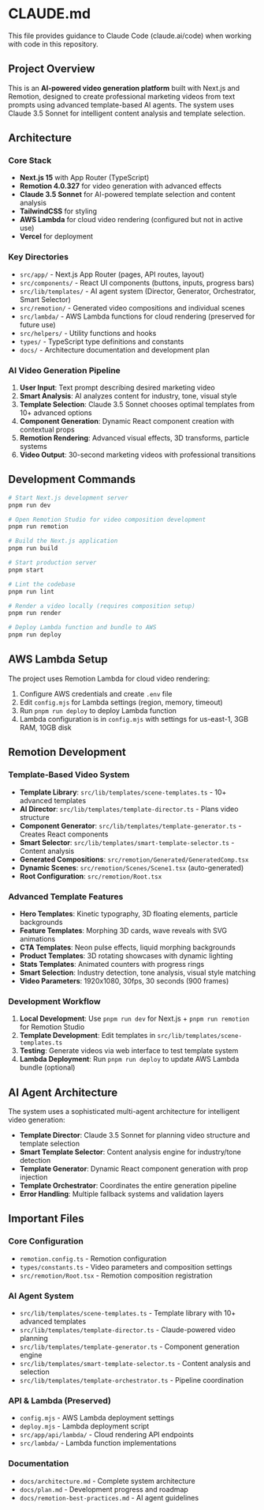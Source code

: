 # CLAUDE.md

This file provides guidance to Claude Code (claude.ai/code) when working with code in this repository.

## Project Overview

This is an **AI-powered video generation platform** built with Next.js and Remotion, designed to create professional marketing videos from text prompts using advanced template-based AI agents. The system uses Claude 3.5 Sonnet for intelligent content analysis and template selection.

## Architecture

### Core Stack
- **Next.js 15** with App Router (TypeScript)
- **Remotion 4.0.327** for video generation with advanced effects
- **Claude 3.5 Sonnet** for AI-powered template selection and content analysis
- **TailwindCSS** for styling
- **AWS Lambda** for cloud video rendering (configured but not in active use)
- **Vercel** for deployment

### Key Directories
- `src/app/` - Next.js App Router (pages, API routes, layout)
- `src/components/` - React UI components (buttons, inputs, progress bars)
- `src/lib/templates/` - AI agent system (Director, Generator, Orchestrator, Smart Selector)
- `src/remotion/` - Generated video compositions and individual scenes
- `src/lambda/` - AWS Lambda functions for cloud rendering (preserved for future use)
- `src/helpers/` - Utility functions and hooks
- `types/` - TypeScript type definitions and constants
- `docs/` - Architecture documentation and development plan

### AI Video Generation Pipeline
1. **User Input**: Text prompt describing desired marketing video
2. **Smart Analysis**: AI analyzes content for industry, tone, visual style
3. **Template Selection**: Claude 3.5 Sonnet chooses optimal templates from 10+ advanced options
4. **Component Generation**: Dynamic React component creation with contextual props
5. **Remotion Rendering**: Advanced visual effects, 3D transforms, particle systems
6. **Video Output**: 30-second marketing videos with professional transitions

## Development Commands

```bash
# Start Next.js development server
pnpm run dev

# Open Remotion Studio for video composition development
pnpm run remotion

# Build the Next.js application
pnpm run build

# Start production server
pnpm start

# Lint the codebase
pnpm run lint

# Render a video locally (requires composition setup)
pnpm run render

# Deploy Lambda function and bundle to AWS
pnpm run deploy
```

## AWS Lambda Setup

The project uses Remotion Lambda for cloud video rendering:

1. Configure AWS credentials and create `.env` file
2. Edit `config.mjs` for Lambda settings (region, memory, timeout)
3. Run `pnpm run deploy` to deploy Lambda function
4. Lambda configuration is in `config.mjs` with settings for us-east-1, 3GB RAM, 10GB disk

## Remotion Development

### Template-Based Video System
- **Template Library**: `src/lib/templates/scene-templates.ts` - 10+ advanced templates
- **AI Director**: `src/lib/templates/template-director.ts` - Plans video structure  
- **Component Generator**: `src/lib/templates/template-generator.ts` - Creates React components
- **Smart Selector**: `src/lib/templates/smart-template-selector.ts` - Content analysis
- **Generated Compositions**: `src/remotion/Generated/GeneratedComp.tsx`
- **Dynamic Scenes**: `src/remotion/Scenes/Scene1.tsx` (auto-generated)
- **Root Configuration**: `src/remotion/Root.tsx`

### Advanced Template Features
- **Hero Templates**: Kinetic typography, 3D floating elements, particle backgrounds
- **Feature Templates**: Morphing 3D cards, wave reveals with SVG animations
- **CTA Templates**: Neon pulse effects, liquid morphing backgrounds
- **Product Templates**: 3D rotating showcases with dynamic lighting
- **Stats Templates**: Animated counters with progress rings
- **Smart Selection**: Industry detection, tone analysis, visual style matching
- **Video Parameters**: 1920x1080, 30fps, 30 seconds (900 frames)

### Development Workflow
1. **Local Development**: Use `pnpm run dev` for Next.js + `pnpm run remotion` for Remotion Studio
2. **Template Development**: Edit templates in `src/lib/templates/scene-templates.ts`
3. **Testing**: Generate videos via web interface to test template system
4. **Lambda Deployment**: Run `pnpm run deploy` to update AWS Lambda bundle (optional)

## AI Agent Architecture

The system uses a sophisticated multi-agent architecture for intelligent video generation:
- **Template Director**: Claude 3.5 Sonnet for planning video structure and template selection
- **Smart Template Selector**: Content analysis engine for industry/tone detection
- **Template Generator**: Dynamic React component generation with prop injection
- **Template Orchestrator**: Coordinates the entire generation pipeline
- **Error Handling**: Multiple fallback systems and validation layers

## Important Files

### Core Configuration
- `remotion.config.ts` - Remotion configuration
- `types/constants.ts` - Video parameters and composition settings
- `src/remotion/Root.tsx` - Remotion composition registration

### AI Agent System
- `src/lib/templates/scene-templates.ts` - Template library with 10+ advanced templates
- `src/lib/templates/template-director.ts` - Claude-powered video planning
- `src/lib/templates/template-generator.ts` - Component generation engine
- `src/lib/templates/smart-template-selector.ts` - Content analysis and selection
- `src/lib/templates/template-orchestrator.ts` - Pipeline coordination

### API & Lambda (Preserved)
- `config.mjs` - AWS Lambda deployment settings  
- `deploy.mjs` - Lambda deployment script
- `src/app/api/lambda/` - Cloud rendering API endpoints
- `src/lambda/` - Lambda function implementations

### Documentation
- `docs/architecture.md` - Complete system architecture
- `docs/plan.md` - Development progress and roadmap
- `docs/remotion-best-practices.md` - AI agent guidelines

